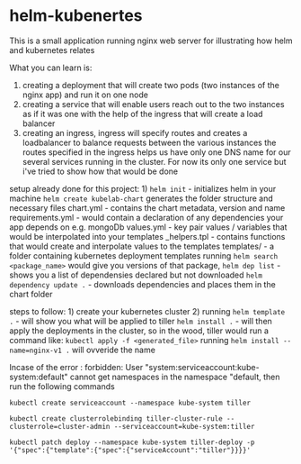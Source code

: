 # helm-kubenertes
This is a small application running nginx web server for illustrating how helm and kubernetes relates


What you can learn is:
   1) creating a deployment that will create two pods (two instances of the nginx app) and run it on one node
   2) creating a service that will enable users reach out to the two instances as if it was one with the help of the ingress that will create a load balancer
   3) creating an ingress, ingress will specify routes and creates a loadbalancer to balance requests between the various instances
   the routes specified in the ingress helps us have only one DNS name for our several services running in the cluster. For now its only one service but i've tried to show how that would be done


setup already done for this project:
    1)  `helm init` - initializes helm in your machine
        `helm create kubelab-chart` generates the folder structure and necessary files
           chart.yml - contains the chart metadata, version and name
           requirements.yml - would contain a declaration of any dependencies your app depends on e.g. mongoDb
           values.yml - key pair values / variables that would be interpolated into your templates
           _helpers.tpl - contains functions that would create and interpolate values to the templates
           templates/ - a folder containing kubernetes deployment templates
           running `helm search <package_name>` would give you versions of that package, 
                   `helm dep list` - shows you a list of dependensies declared but not downloaded
                   `helm dependency update .` - downloads dependencies and places them in the chart folder
     

steps to follow:
    1) create your kubernetes cluster
    2) running  `helm template .` - will show you what will be applied to tiller
                `helm install .` - will then apply the deployments in the cluster, so in the wood, tiller would run a command like: `kubectl apply -f <generated_file>`
                running `helm install --name=nginx-v1 .` will ovveride the name


Incase of the error : forbidden: User "system:serviceaccount:kube-system:default" cannot get namespaces in the namespace "default, then run the following commands

`kubectl create serviceaccount --namespace kube-system tiller`

`kubectl create clusterrolebinding tiller-cluster-rule --clusterrole=cluster-admin --serviceaccount=kube-system:tiller`

`kubectl patch deploy --namespace kube-system tiller-deploy -p '{"spec":{"template":{"spec":{"serviceAccount":"tiller"}}}}'`
